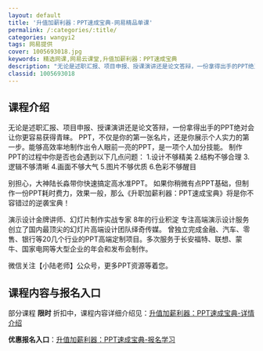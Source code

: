 ```yaml
---
layout: default
title: '升值加薪利器：PPT速成宝典-网易精品单课'
permalink: /:categories/:title/
categories: wangyi2
tags: 网易提供
cover: 1005693018.jpg
keywords: 精选网课,网易云课堂,升值加薪利器：PPT速成宝典
description: "无论是述职汇报、项目申报、授课演讲还是论文答辩，一份拿得出手的PPT绝对会让你更容易获得青睐。PPT，不仅是你的第一张名片，还是你展示个人实力的第一步。能够高效率地制作出令人眼前一亮的PPT"
classid: 1005693018
---
```


## 课程介绍

无论是述职汇报、项目申报、授课演讲还是论文答辩，一份拿得出手的PPT绝对会让你更容易获得青睐。
PPT，不仅是你的第一张名片，还是你展示个人实力的第一步。能够高效率地制作出令人眼前一亮的PPT，是一项个人加分技能。
制作PPT的过程中你是否也会遇到以下几点问题：
1.设计不够精美  2.结构不够合理  3.逻辑不够清晰  4.画面不够大气  5.图片不够优质  6.色彩不够醒目

别担心，大神陆长淼带你快速搞定高水准PPT。
如果你稍微有点PPT基础，但制作一份PPT耗时费力，效果一般，那么《升职加薪利器：PPT速成宝典》将是你不容错过的逆袭宝典！

演示设计金牌讲师、幻灯片制作实战专家
8年的行业积淀
专注高端演示设计服务
创立了国内最顶尖的幻灯片高端设计团队绎奇传媒。
曾独立完成金融、汽车、零售、银行等20几个行业的PPT高端定制项目。多次服务于长安福特、联想、蒙牛、国家电网等大型企业的年会和发布会制作。

微信关注【小陆老师】公众号，更多PPT资源等着您。

## 课程内容与报名入口

部分课程 **限时** 折扣中，课程内容详细介绍见：[升值加薪利器：PPT速成宝典-详情介绍](https://study.163.com/course/introduction/1005693018.htm?share=1&shareId=1025206652&utm_campaign=share&utm_medium=iphoneShare&utm_source=&utm_u=1025206652)

**优惠报名入口**：[升值加薪利器：PPT速成宝典-报名学习](https://study.163.com/course/introduction/1005693018.htm?share=1&shareId=1025206652&utm_campaign=share&utm_medium=iphoneShare&utm_source=&utm_u=1025206652)

